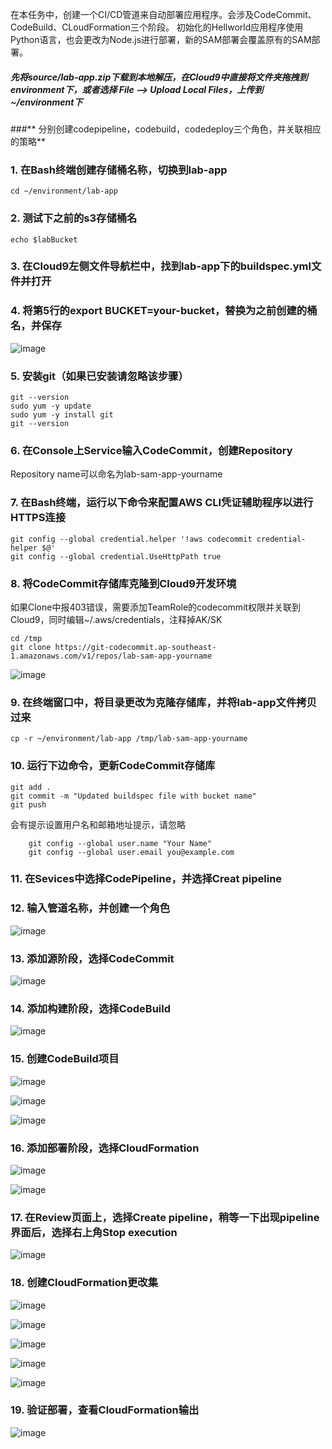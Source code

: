 在本任务中，创建一个CI/CD管道来自动部署应用程序。会涉及CodeCommit、CodeBuild、CLoudFormation三个阶段。
初始化的Hellworld应用程序使用Python语言，也会更改为Node.js进行部署，新的SAM部署会覆盖原有的SAM部署。
##### 先将source/lab-app.zip下载到本地解压，在Cloud9中直接将文件夹拖拽到environment下，或者选择 File --> Upload Local Files，上传到~/environment下
###** 分别创建codepipeline，codebuild，codedeploy三个角色，并关联相应的策略**
### 1. 在Bash终端创建存储桶名称，切换到lab-app
```
cd ~/environment/lab-app
```
### 2. 测试下之前的s3存储桶名
```
echo $labBucket
```
### 3. 在Cloud9左侧文件导航栏中，找到lab-app下的buildspec.yml文件并打开
### 4. 将第5行的export BUCKET=your-bucket，替换为之前创建的桶名，并保存
![image](https://github.com/hlmiao/I-Day/blob/master/Devops/CICDforSAM/pic/4-4.png)
### 5. 安装git（如果已安装请忽略该步骤）
```
git --version
sudo yum -y update
sudo yum -y install git
git --version
```
### 6. 在Console上Service输入CodeCommit，创建Repository
Repository name可以命名为lab-sam-app-yourname
### 7. 在Bash终端，运行以下命令来配置AWS CLI凭证辅助程序以进行HTTPS连接
```
git config --global credential.helper '!aws codecommit credential-helper $@'
git config --global credential.UseHttpPath true
```
### 8. 将CodeCommit存储库克隆到Cloud9开发环境
如果Clone中报403错误，需要添加TeamRole的codecommit权限并关联到Cloud9，同时编辑~/.aws/credentials，注释掉AK/SK
```
cd /tmp
git clone https://git-codecommit.ap-southeast-1.amazonaws.com/v1/repos/lab-sam-app-yourname
```
![image](https://github.com/hlmiao/I-Day/blob/master/Devops/CICDforSAM/pic/4-8.png)
### 9. 在终端窗口中，将目录更改为克隆存储库，并将lab-app文件拷贝过来
```
cp -r ~/environment/lab-app /tmp/lab-sam-app-yourname
```
### 10. 运行下边命令，更新CodeCommit存储库
```
git add .
git commit -m "Updated buildspec file with bucket name"
git push
```
会有提示设置用户名和邮箱地址提示，请忽略
```
    git config --global user.name "Your Name"
    git config --global user.email you@example.com
```
### 11. 在Sevices中选择CodePipeline，并选择Creat pipeline
### 12. 输入管道名称，并创建一个角色
![image](https://github.com/hlmiao/I-Day/blob/master/Devops/CICDforSAM/pic/4-12.png)
### 13. 添加源阶段，选择CodeCommit
![image](https://github.com/hlmiao/I-Day/blob/master/Devops/CICDforSAM/pic/4-13.png)
### 14. 添加构建阶段，选择CodeBuild
![image](https://github.com/hlmiao/I-Day/blob/master/Devops/CICDforSAM/pic/4-14.png)
### 15. 创建CodeBuild项目
![image](https://github.com/hlmiao/I-Day/blob/master/Devops/CICDforSAM/pic/4-15-1.png)

![image](https://github.com/hlmiao/I-Day/blob/master/Devops/CICDforSAM/pic/4-15-2.png)

![image](https://github.com/hlmiao/I-Day/blob/master/Devops/CICDforSAM/pic/4-15-3.png)
### 16. 添加部署阶段，选择CloudFormation
![image](https://github.com/hlmiao/I-Day/blob/master/Devops/CICDforSAM/pic/4-16-1.png)

![image](https://github.com/hlmiao/I-Day/blob/master/Devops/CICDforSAM/pic/4-16-2.png)
### 17. 在Review页面上，选择Create pipeline，稍等一下出现pipeline界面后，选择右上角Stop execution
![image](https://github.com/hlmiao/I-Day/blob/master/Devops/CICDforSAM/pic/4-17.png)
### 18. 创建CloudFormation更改集
![image](https://github.com/hlmiao/I-Day/blob/master/Devops/CICDforSAM/pic/4-18-1.png)

![image](https://github.com/hlmiao/I-Day/blob/master/Devops/CICDforSAM/pic/4-18-2.png)

![image](https://github.com/hlmiao/I-Day/blob/master/Devops/CICDforSAM/pic/4-18-3.png)

![image](https://github.com/hlmiao/I-Day/blob/master/Devops/CICDforSAM/pic/4-18-4.png)

![image](https://github.com/hlmiao/I-Day/blob/master/Devops/CICDforSAM/pic/4-18-5.png)
### 19. 验证部署，查看CloudFormation输出
![image](https://github.com/hlmiao/I-Day/blob/master/Devops/CICDforSAM/pic/4-19.png)
